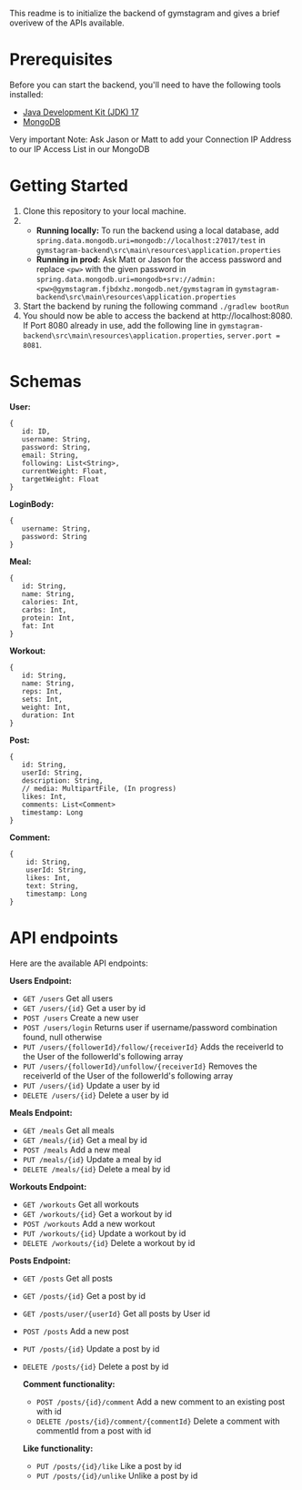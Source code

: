 This readme is to initialize the backend of gymstagram and gives a brief overivew of the APIs available. 

# Prerequisites
Before you can start the backend, you'll need to have the following tools installed:

- [Java Development Kit (JDK) 17](https://www.oracle.com/ca-en/java/technologies/downloads/#java17)
- [MongoDB](https://www.mongodb.com/try/download/community-kubernetes-operator)

Very important Note: Ask Jason or Matt to add your Connection IP Address to our IP Access List in our MongoDB 

# Getting Started

1) Clone this repository to your local machine.
2) - **Running locally:** To run the backend using a local database, add ```spring.data.mongodb.uri=mongodb://localhost:27017/test``` in ```gymstagram-backend\src\main\resources\application.properties```
   - **Running in prod:** Ask Matt or Jason for the access password and replace ```<pw>``` with the given password in ```spring.data.mongodb.uri=mongodb+srv://admin:<pw>@gymstagram.fjbdxhz.mongodb.net/gymstagram``` in ```gymstagram-backend\src\main\resources\application.properties```
3) Start the backend by runing the following command  ```./gradlew bootRun```
4) You should now be able to access the backend at http://localhost:8080. If Port 8080 already in use, add the following line in ```gymstagram-backend\src\main\resources\application.properties```, ```server.port = 8081```.


# Schemas

**User:**
```
{
   id: ID,
   username: String,
   password: String,
   email: String,
   following: List<String>,
   currentWeight: Float,
   targetWeight: Float
}
```

**LoginBody:**
```
{
   username: String,
   password: String
}
```

**Meal:**
```
{
   id: String,
   name: String,
   calories: Int,
   carbs: Int,
   protein: Int,
   fat: Int
}
```

**Workout:**
```
{
   id: String,
   name: String,
   reps: Int,
   sets: Int,
   weight: Int,
   duration: Int
}
```

**Post:**
```
{
   id: String,
   userId: String,
   description: String,
   // media: MultipartFile, (In progress)
   likes: Int,
   comments: List<Comment>
   timestamp: Long
}
```

**Comment:**
```
{
    id: String,
    userId: String,
    likes: Int,
    text: String,
    timestamp: Long
}
```

# API endpoints

Here are the available API endpoints:

**Users Endpoint:**

- ```GET /users``` Get all users
- ```GET /users/{id}``` Get a user by id
- ```POST /users``` Create a new user 
- ```POST /users/login``` Returns user if username/password combination found, null otherwise
- ```PUT /users/{followerId}/follow/{receiverId}``` Adds the receiverId to the User of the followerId's following array
- ```PUT /users/{followerId}/unfollow/{receiverId}``` Removes the receiverId of the User of the followerId's following array
- ```PUT /users/{id}``` Update a user by id
- ```DELETE /users/{id}``` Delete a user by id

**Meals Endpoint:**
- ```GET /meals``` Get all meals
- ```GET /meals/{id}``` Get a meal by id
- ```POST /meals``` Add a new meal
- ```PUT /meals/{id}``` Update a meal by id
- ```DELETE /meals/{id}``` Delete a meal by id

**Workouts Endpoint:**
- ```GET /workouts``` Get all workouts
- ```GET /workouts/{id}``` Get a workout by id
- ```POST /workouts``` Add a new workout
- ```PUT /workouts/{id}``` Update a workout by id
- ```DELETE /workouts/{id}``` Delete a workout by id

**Posts Endpoint:**
- ```GET /posts``` Get all posts
- ```GET /posts/{id}``` Get a post by id
- ```GET /posts/user/{userId}``` Get all posts by User id
- ```POST /posts``` Add a new post
- ```PUT /posts/{id}``` Update a post by id
- ```DELETE /posts/{id}``` Delete a post by id

   **Comment functionality:**

   - ```POST /posts/{id}/comment``` Add a new comment to an existing post with id
   - ```DELETE /posts/{id}/comment/{commentId}``` Delete a comment with commentId from a post with id

   **Like functionality:**

   - ```PUT /posts/{id}/like``` Like a post by id
   - ```PUT /posts/{id}/unlike``` Unlike a post by id

